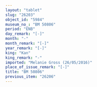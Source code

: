 ```yaml
---
layout: "tablet"
slug: "26203"
object_id: "5984"
museum_no_: "BM 50806"
period: "ENB"
day_remark: "[-]"
month: "-"
month_remark: "[-]"
year_remark: "[-]"
king: "Kan"
king_remark: "-"
imported: "Melanie Gross (26/05/2016)"
place_of_issue_remark: "[-]"
title: "BM 50806"
previous_item: "26206"
---
```

